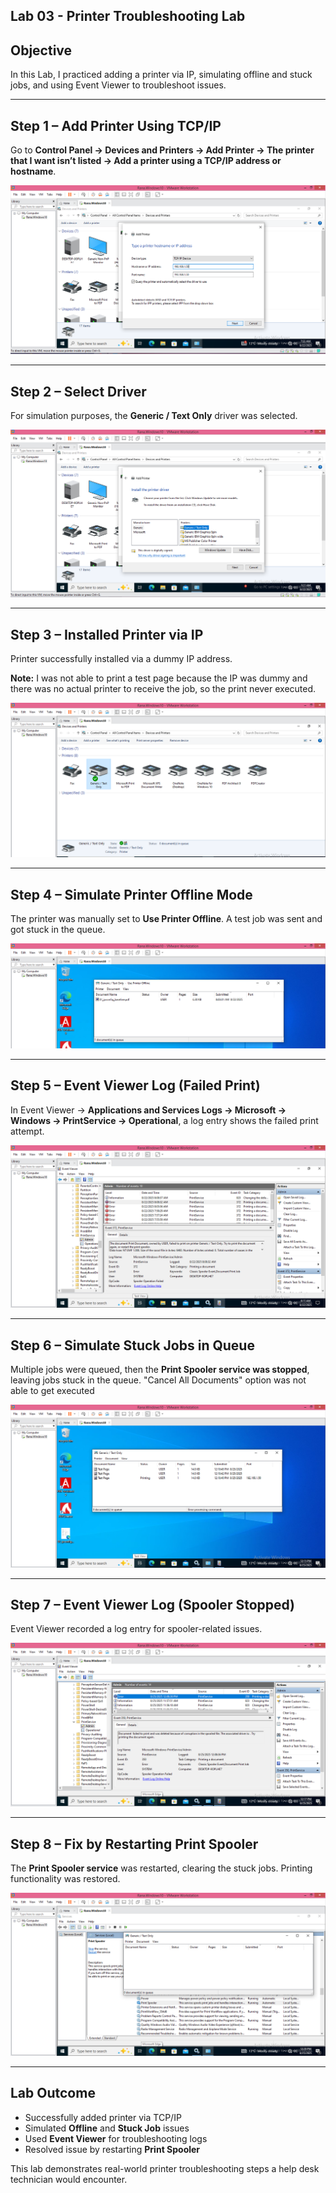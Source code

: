 ## Lab 03 - Printer Troubleshooting Lab

## Objective
In this Lab, I practiced adding a printer via IP, simulating offline and stuck jobs, and using Event Viewer to troubleshoot issues.

---

## Step 1 – Add Printer Using TCP/IP
Go to **Control Panel → Devices and Printers → Add Printer → The printer that I want isn’t listed → Add a printer using a TCP/IP address or hostname**.

![Adding Printer](screenshots/Add_A_Printer_Using_TC-IP.PNG)

---

## Step 2 – Select Driver
For simulation purposes, the **Generic / Text Only** driver was selected.

![Driver Selection](screenshots/Printer_Driver_Text_Only.PNG)

---

## Step 3 – Installed Printer via IP
Printer successfully installed via a dummy IP address.

**Note:** I was not able to print a test page because the IP was dummy and there was no actual printer to receive the job, so the print never executed.

![Installed Printer](screenshots/Installed_Printer_Via_IP.PNG)

---

## Step 4 – Simulate Printer Offline Mode
The printer was manually set to **Use Printer Offline**. A test job was sent and got stuck in the queue.

![Offline Mode](screenshots/Document_Stuck_In_Offline_Mode.PNG)

---

## Step 5 – Event Viewer Log (Failed Print)
In Event Viewer → **Applications and Services Logs → Microsoft → Windows → PrintService → Operational**, a log entry shows the failed print attempt.

![Event Viewer Log](screenshots/Event_Viewer_Printer_Log_Entry_Failed_Print.PNG)

---

## Step 6 – Simulate Stuck Jobs in Queue
Multiple jobs were queued, then the **Print Spooler service was stopped**, leaving jobs stuck in the queue. "Cancel All Documents" option was not able to get executed

![Stuck Queue](screenshots/Queue_Stuck_Jobs.PNG)

---

## Step 7 – Event Viewer Log (Spooler Stopped)
Event Viewer recorded a log entry for spooler-related issues.

![Spooler Log](screenshots/EventViewer_PrintService_Stuck.PNG)

---

## Step 8 – Fix by Restarting Print Spooler
The **Print Spooler service** was restarted, clearing the stuck jobs. Printing functionality was restored.

![Queue Cleared](screenshots/Queue_Cleared_After_Spooler_Start.PNG)

---

##  Lab Outcome

- Successfully added printer via TCP/IP  
- Simulated **Offline** and **Stuck Job** issues  
- Used **Event Viewer** for troubleshooting logs  
- Resolved issue by restarting **Print Spooler**  

This lab demonstrates real-world printer troubleshooting steps a help desk technician would encounter.
